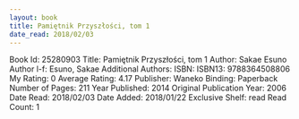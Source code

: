 ```yaml
---
layout: book
title: Pamiętnik Przyszłości, tom 1
date_read: 2018/02/03
---
```


Book Id: 25280903
Title: Pamiętnik Przyszłości, tom 1
Author: Sakae Esuno
Author l-f: Esuno, Sakae
Additional Authors: 
ISBN: 
ISBN13: 9788364508806
My Rating: 0
Average Rating: 4.17
Publisher: Waneko
Binding: Paperback
Number of Pages: 211
Year Published: 2014
Original Publication Year: 2006
Date Read: 2018/02/03
Date Added: 2018/01/22
Exclusive Shelf: read
Read Count: 1

